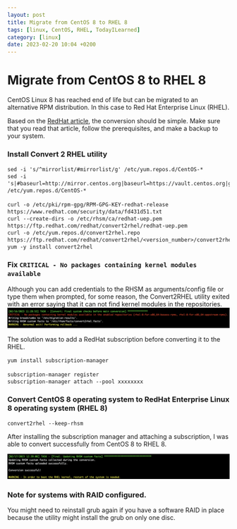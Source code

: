 ```yaml
---
layout: post
title: Migrate from CentOS 8 to RHEL 8
tags: [linux, CentOS, RHEL, TodayILearned]
category: [linux]
date: 2023-02-20 10:04 +0200
---
```


# Migrate from CentOS 8 to RHEL 8

CentOS Linux 8 has reached end of life but can be migrated to an alternative RPM distribution. In this case to Red Hat Enterprise Linux (RHEL).

Based on the [RedHat article](https://access.redhat.com/documentation/en-us/red_hat_enterprise_linux/8/html-single/converting_from_an_rpm-based_linux_distribution_to_rhel/index?extIdCarryOver=true&sc_cid=701f2000001OH7EAAW "Converting from an RPM-based Linux distribution to RHEL"), the conversion should be simple. Make sure that you read that article, follow the prerequisites, and make a backup to your system.

### Install Convert 2 RHEL utility

```shell
sed -i 's/^mirrorlist/#mirrorlist/g' /etc/yum.repos.d/CentOS-*
sed -i 's|#baseurl=http://mirror.centos.org|baseurl=https://vault.centos.org|g' /etc/yum.repos.d/CentOS-*

curl -o /etc/pki/rpm-gpg/RPM-GPG-KEY-redhat-release https://www.redhat.com/security/data/fd431d51.txt
curl --create-dirs -o /etc/rhsm/ca/redhat-uep.pem https://ftp.redhat.com/redhat/convert2rhel/redhat-uep.pem
curl -o /etc/yum.repos.d/convert2rhel.repo https://ftp.redhat.com/redhat/convert2rhel/<version_number>/convert2rhel.repo
yum -y install convert2rhel
```

### Fix  ```CRITICAL - No packages containing kernel modules available```

Although you can add credentials to the RHSM as arguments/config file or type them when prompted, for some reason, the Convert2RHEL utility exited with an error saying that it can not find kernel modules in the repositories.
![Screenshot 2023-02-20 at 20.40.24](/assets/img/posts/Error-no-kernel.png)

The solution was to add a RedHat subscription before converting it to the RHEL.

```shell
yum install subscription-manager

subscription-manager register
subscription-manager attach --pool xxxxxxxx

```

### Convert CentOS 8 operating system to RedHat Enterprise Linux 8  operating system (RHEL 8)

```shell
convert2rhel --keep-rhsm
```

After installing the subscription manager and attaching a subscription, I was able to convert successfully from CentOS 8 to RHEL 8.

![convert2rhel-success](/assets/img/posts/convert2rhel-success.png)

### Note for systems with RAID configured.

You might need to reinstall grub again if you have a software RAID in place because the utility might install the grub on only one disc.
